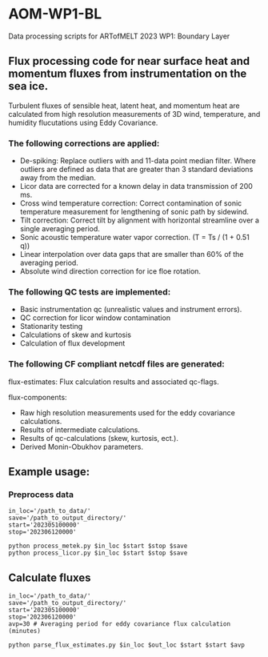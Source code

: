 # AOM-WP1-BL

Data processing scripts for ARTofMELT 2023 WP1: Boundary Layer

## Flux processing code for near surface heat and momentum fluxes from instrumentation on the sea ice. 

Turbulent fluxes of sensible heat, latent heat, and momentum heat are calculated from high resolution measurements of 3D wind, temperature, and humidity flucutations using Eddy Covariance.

### The following corrections are applied: 

- De-spiking: Replace outliers with and 11-data point median filter. Where outliers are defined as data that are greater than 3 standard deviations away from the median. 
- Licor data are corrected for a known delay in data transmission of 200 ms. 
- Cross wind temperature correction: Correct contamination of sonic temperature measurement for lengthening of sonic path by sidewind.
- Tilt correction: Correct tilt by alignment with horizontal streamline over a single averaging period. 
- Sonic acoustic temperature water vapor correction. (T = Ts / (1 + 0.51 q))
- Linear interpolation over data gaps that are smaller than 60% of the averaging period.  
- Absolute wind direction correction for ice floe rotation. 

### The following QC tests are implemented: 

- Basic instrumentation qc (unrealistic values and instrument errors).
- QC correction for licor window contamination
- Stationarity testing
- Calculations of skew and kurtosis
- Calculation of flux development

### The following CF compliant netcdf files are generated:

flux-estimates: 
Flux calculation results and associated qc-flags. 

flux-components: 
- Raw high resolution measurements used for the eddy covariance calculations.
- Results of intermediate calculations. 
- Results of qc-calculations (skew, kurtosis, ect.). 
- Derived Monin-Obukhov parameters.

## Example usage: 

### Preprocess data

    in_loc='/path_to_data/'
    save='/path_to_output_directory/'
    start='202305100000'
    stop='202306120000'

    python process_metek.py $in_loc $start $stop $save
    python process_licor.py $in_loc $start $stop $save

## Calculate fluxes

    in_loc='/path_to_data/'
    save='/path_to_output_directory/'
    start='202305100000'
    stop='202306120000'
    avp=30 # Averaging period for eddy covariance flux calculation (minutes)

    python parse_flux_estimates.py $in_loc $out_loc $start $start $avp

